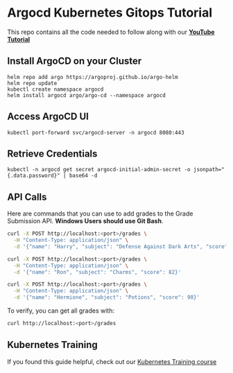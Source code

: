 # Argocd Kubernetes Gitops Tutorial

This repo contains all the code needed to follow along with our **[YouTube Tutorial](https://link)**

## Install ArgoCD on your Cluster
```
helm repo add argo https://argoproj.github.io/argo-helm
helm repo update
kubectl create namespace argocd
helm install argocd argo/argo-cd --namespace argocd
```

## Access ArgoCD UI

```
kubectl port-forward svc/argocd-server -n argocd 8080:443
```

## Retrieve Credentials

```
kubectl -n argocd get secret argocd-initial-admin-secret -o jsonpath="{.data.password}" | base64 -d
```

## API Calls

Here are commands that you can use to add grades to the Grade Submission API. **Windows Users should use Git Bash**.

```bash
curl -X POST http://localhost:<port>/grades \
  -H "Content-Type: application/json" \
  -d '{"name": "Harry", "subject": "Defense Against Dark Arts", "score": 95}'

curl -X POST http://localhost:<port>/grades \
  -H "Content-Type: application/json" \
  -d '{"name": "Ron", "subject": "Charms", "score": 82}'

curl -X POST http://localhost:<port>/grades \
  -H "Content-Type: application/json" \
  -d '{"name": "Hermione", "subject": "Potions", "score": 98}'
```

To verify, you can get all grades with:
```bash
curl http://localhost:<port>/grades
```

## Kubernetes Training

If you found this guide helpful, check out our [Kubernetes Training course](https://kubernetestraining.io/)
